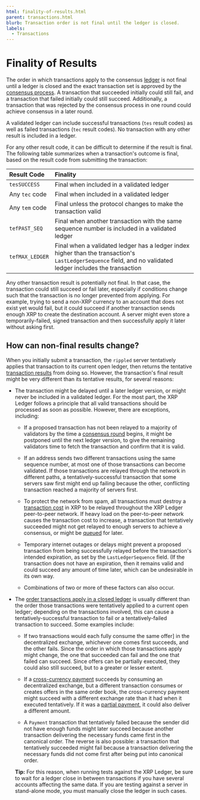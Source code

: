 ```yaml
---
html: finality-of-results.html
parent: transactions.html
blurb: Transaction order is not final until the ledger is closed.
labels:
  - Transactions
---
```

# Finality of Results

The order in which transactions apply to the consensus [ledger](ledgers.html) is not final until a ledger is closed and the exact transaction set is approved by the [consensus process](consensus.html). A transaction that succeeded initially could still fail, and a transaction that failed initially could still succeed. Additionally, a transaction that was rejected by the consensus process in one round could achieve consensus in a later round.

A validated ledger can include successful transactions (`tes` result codes) as well as failed transactions (`tec` result codes). No transaction with any other result is included in a ledger.

For any other result code, it can be difficult to determine if the result is final. The following table summarizes when a transaction's outcome is final, based on the result code from submitting the transaction:

| Result Code     | Finality                                                   |
|:----------------|:-----------------------------------------------------------|
| `tesSUCCESS`    | Final when included in a validated ledger                  |
| Any `tec` code  | Final when included in a validated ledger                  |
| Any `tem` code  | Final unless the protocol changes to make the transaction valid |
| `tefPAST_SEQ`   | Final when another transaction with the same sequence number is included in a validated ledger |
| `tefMAX_LEDGER` | Final when a validated ledger has a ledger index higher than the transaction's `LastLedgerSequence` field, and no validated ledger includes the transaction |

Any other transaction result is potentially not final. In that case, the transaction could still succeed or fail later, especially if conditions change such that the transaction is no longer prevented from applying. For example, trying to send a non-XRP currency to an account that does not exist yet would fail, but it could succeed if another transaction sends enough XRP to create the destination account. A server might even store a temporarily-failed, signed transaction and then successfully apply it later without asking first.

## How can non-final results change?

When you initially submit a transaction, the `rippled` server tentatively applies that transaction to its current open ledger, then returns the tentative [transaction results](transaction-results-concepts.html) from doing so. However, the transaction's final result might be very different than its tentative results, for several reasons:

- The transaction might be delayed until a later ledger version, or might never be included in a validated ledger. For the most part, the XRP Ledger follows a principle that all valid transactions should be processed as soon as possible. However, there are exceptions, including:

    - If a proposed transaction has not been relayed to a majority of validators by the time a [consensus round](consensus.html) begins, it might be postponed until the next ledger version, to give the remaining validators time to fetch the transaction and confirm that it is valid.

    - If an address sends two different transactions using the same sequence number, at most one of those transactions can become validated. If those transactions are relayed through the network in different paths, a tentatively-successful transaction that some servers saw first might end up failing because the other, conflicting transaction reached a majority of servers first.

    - To protect the network from spam, all transactions must destroy a [transaction cost](transaction-cost.html) in XRP to be relayed throughout the XRP Ledger peer-to-peer network. If heavy load on the peer-to-peer network causes the transaction cost to increase, a transaction that tentatively succeeded might not get relayed to enough servers to achieve a consensus, or might be [queued](transaction-queue.html) for later.

    - Temporary internet outages or delays might prevent a proposed transaction from being successfully relayed before the transaction's intended expiration, as set by the `LastLedgerSequence` field. (If the transaction does not have an expiration, then it remains valid and could succeed any amount of time later, which can be undesirable in its own way. 

    - Combinations of two or more of these factors can also occur.

- The [order transactions apply in a closed ledger](ledgers.html#open-closed-and-validated-ledgers) is usually different than the order those transactions were tentatively applied to a current open ledger; depending on the transactions involved, this can cause a tentatively-successful transaction to fail or a tentatively-failed transaction to succeed. Some examples include:

    - If two transactions would each fully consume the same <!-- * -->offer] in the decentralized exchange, whichever one comes first succeeds, and the other fails. Since the order in which those transactions apply might change, the one that succeeded can fail and the one that failed can succeed. Since offers can be partially executed, they could also still succeed, but to a greater or lesser extent.

    - If a [cross-currency payment](./payments/cross-currency-payments.md) succeeds by consuming an  <!-- * -- >Offer in the <!-- * -->decentralized exchange, but a different transaction consumes or creates offers in the same order book, the cross-currency payment might succeed with a different exchange rate than it had when it executed tentatively. If it was a [partial payment](./payments/partial-payments.md), it could also deliver a different amount.

    - A `Payment` transaction that tentatively failed because the sender did not have enough funds might later succeed because another transaction delivering the necessary funds came first in the canonical order. The reverse is also possible: a transaction that tentatively succeeded might fail because a transaction delivering the necessary funds did not come first after being put into canonical order.

    **Tip:** For this reason, when running tests against the XRP Ledger, be sure to wait for a ledger close in between transactions if you have several accounts affecting the same data. If you are testing against a server in stand-alone mode, you must manually close the ledger in such cases.
